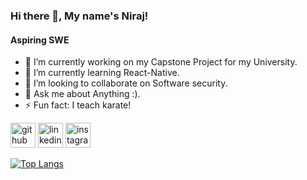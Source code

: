 ### Hi there 👋, My name's Niraj!
#### Aspiring SWE

- 🔭 I’m currently working on my Capstone Project for my University. 
- 🌱 I’m currently learning React-Native. 
- 👯 I’m looking to collaborate on Software security. 
- 💬 Ask me about Anything :). 
- ⚡ Fun fact: I teach karate! 


[<img src='https://cdn.jsdelivr.net/npm/simple-icons@3.0.1/icons/github.svg' alt='github' height='40'>](https://github.com/niraj1298)  [<img src='https://cdn.jsdelivr.net/npm/simple-icons@3.0.1/icons/linkedin.svg' alt='linkedin' height='40'>](https://www.linkedin.com/in/https://www.linkedin.com/in/nirajnepal01//)  [<img src='https://cdn.jsdelivr.net/npm/simple-icons@3.0.1/icons/instagram.svg' alt='instagram' height='40'>](https://www.instagram.com/nirajofficial_/)  

[![Top Langs](https://github-readme-stats.vercel.app/api/top-langs/?username=niraj1298)](https://github.com/anuraghazra/github-readme-stats)

